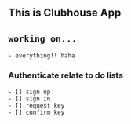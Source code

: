 ## This is Clubhouse App

## `working on...`

    - everything!! haha

### Authenticate relate to do lists

    - [] sign up
    - [] sign in
    - [] request key
    - [] confirm key
